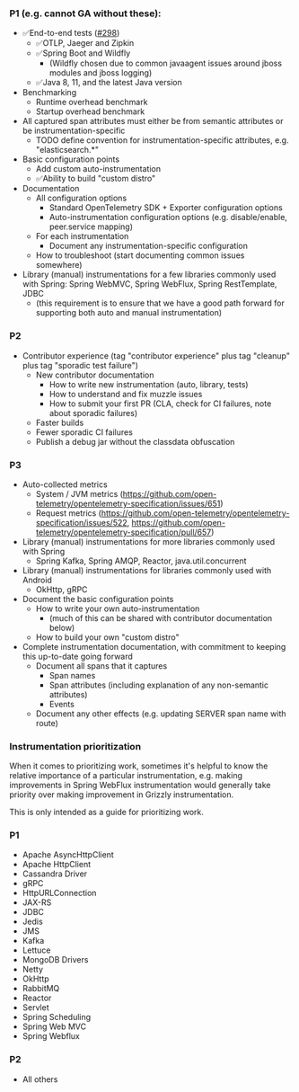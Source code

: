 ### P1 (e.g. cannot GA without these):
* ✅End-to-end tests ([#298](https://github.com/open-telemetry/opentelemetry-java-instrumentation/issues/298#issuecomment-664162169))
  * ✅OTLP, Jaeger and Zipkin
  * ✅Spring Boot and Wildfly
    * (Wildfly chosen due to common javaagent issues around jboss modules and jboss logging)
  * ✅Java 8, 11, and the latest Java version
* Benchmarking
  * Runtime overhead benchmark
  * Startup overhead benchmark
* All captured span attributes must either be from semantic attributes or be instrumentation-specific
  * TODO define convention for instrumentation-specific attributes, e.g. "elasticsearch.*"
* Basic configuration points
  * Add custom auto-instrumentation
  * ✅Ability to build "custom distro"
* Documentation
  * All configuration options
    * Standard OpenTelemetry SDK + Exporter configuration options
    * Auto-instrumentation configuration options (e.g. disable/enable, peer.service mapping)
  * For each instrumentation
    * Document any instrumentation-specific configuration
  * How to troubleshoot (start documenting common issues somewhere)
* Library (manual) instrumentations for a few libraries commonly used with Spring:
  Spring WebMVC, Spring WebFlux, Spring RestTemplate, JDBC
  * (this requirement is to ensure that we have a good path forward for supporting both auto and manual instrumentation)

### P2
* Contributor experience (tag "contributor experience" plus tag "cleanup" plus tag "sporadic test failure")
  * New contributor documentation
    * How to write new instrumentation (auto, library, tests)
    * How to understand and fix muzzle issues
    * How to submit your first PR (CLA, check for CI failures, note about sporadic failures)
  * Faster builds
  * Fewer sporadic CI failures
  * Publish a debug jar without the classdata obfuscation

### P3
* Auto-collected metrics
  * System / JVM metrics (https://github.com/open-telemetry/opentelemetry-specification/issues/651)
  * Request metrics (https://github.com/open-telemetry/opentelemetry-specification/issues/522, https://github.com/open-telemetry/opentelemetry-specification/pull/657)
* Library (manual) instrumentations for more libraries commonly used with Spring
  * Spring Kafka, Spring AMQP, Reactor, java.util.concurrent
* Library (manual) instrumentations for libraries commonly used with Android
  * OkHttp, gRPC
* Document the basic configuration points
  * How to write your own auto-instrumentation
    * (much of this can be shared with contributor documentation below)
  * How to build your own "custom distro"
* Complete instrumentation documentation, with commitment to keeping this up-to-date going forward
  * Document all spans that it captures
    * Span names
    * Span attributes (including explanation of any non-semantic attributes)
    * Events
  * Document any other effects (e.g. updating SERVER span name with route)

### Instrumentation prioritization

When it comes to prioritizing work, sometimes it's helpful to know the relative importance of a
particular instrumentation, e.g. making improvements in Spring WebFlux instrumentation would
generally take priority over making improvement in Grizzly instrumentation.

This is only intended as a guide for prioritizing work.

### P1

* Apache AsyncHttpClient
* Apache HttpClient
* Cassandra Driver
* gRPC
* HttpURLConnection
* JAX-RS
* JDBC
* Jedis
* JMS
* Kafka
* Lettuce
* MongoDB Drivers
* Netty
* OkHttp
* RabbitMQ
* Reactor
* Servlet
* Spring Scheduling
* Spring Web MVC
* Spring Webflux

### P2

* All others
